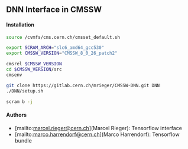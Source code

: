 ## DNN Interface in CMSSW

#### Installation

```bash
source /cvmfs/cms.cern.ch/cmsset_default.sh

export SCRAM_ARCH="slc6_amd64_gcc530"
export CMSSW_VERSION="CMSSW_8_0_26_patch2"

cmsrel $CMSSW_VERSION
cd $CMSSW_VERSION/src
cmsenv

git clone https://gitlab.cern.ch/mrieger/CMSSW-DNN.git DNN
./DNN/setup.sh

scram b -j
```


#### Authors

- [mailto:marcel.rieger@cern.ch](Marcel Rieger): Tensorflow interface
- [mailto:marco.harrendorf@cern.ch](Marco Harrendorf): Tensorflow bundle
